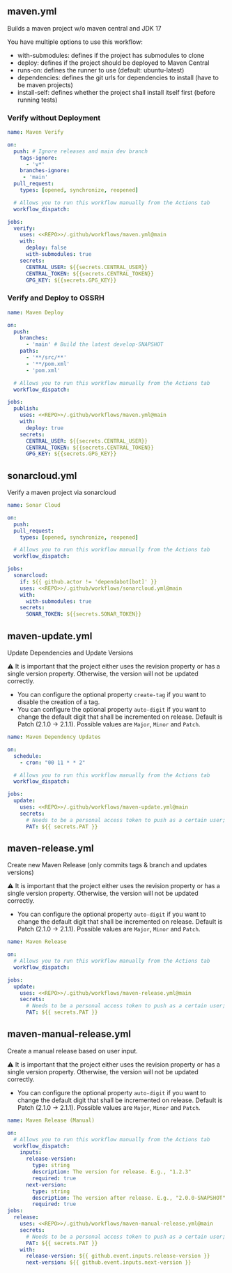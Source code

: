 ## maven.yml
Builds a maven project w/o maven central and JDK 17

You have multiple options to use this workflow:
* with-submodules: defines if the project has submodules to clone
* deploy: defines if the project should be deployed to Maven Central
* runs-on: defines the runner to use (default: ubuntu-latest)
* dependencies: defines the git urls for dependencies to install (have to be maven projects)
* install-self: defines whether the project shall install itself first (before running tests)


### Verify without Deployment
```yml
name: Maven Verify

on:
  push: # Ignore releases and main dev branch
    tags-ignore:
      - 'v*' 
    branches-ignore:
     - 'main'
  pull_request:
    types: [opened, synchronize, reopened]

  # Allows you to run this workflow manually from the Actions tab
  workflow_dispatch:

jobs:
  verify:
    uses: <<REPO>>/.github/workflows/maven.yml@main
    with:
      deploy: false
      with-submodules: true
    secrets:
      CENTRAL_USER: ${{secrets.CENTRAL_USER}}
      CENTRAL_TOKEN: ${{secrets.CENTRAL_TOKEN}}
      GPG_KEY: ${{secrets.GPG_KEY}}
```

### Verify and Deploy to OSSRH
```yml
name: Maven Deploy

on:
  push:
    branches:
      - 'main' # Build the latest develop-SNAPSHOT
    paths:
      - '**/src/**'
      - '**/pom.xml'
      - 'pom.xml'

  # Allows you to run this workflow manually from the Actions tab
  workflow_dispatch:

jobs:
  publish:
    uses: <<REPO>>/.github/workflows/maven.yml@main
    with:
      deploy: true
    secrets:
      CENTRAL_USER: ${{secrets.CENTRAL_USER}}
      CENTRAL_TOKEN: ${{secrets.CENTRAL_TOKEN}}
      GPG_KEY: ${{secrets.GPG_KEY}}
```

## sonarcloud.yml
Verify a maven project via sonarcloud

```yml
name: Sonar Cloud

on:
  push:
  pull_request:
    types: [opened, synchronize, reopened]

  # Allows you to run this workflow manually from the Actions tab
  workflow_dispatch:

jobs:
  sonarcloud:
    if: ${{ github.actor != 'dependabot[bot]' }} 
    uses: <<REPO>>/.github/workflows/sonarcloud.yml@main
    with:
      with-submodules: true
    secrets:
      SONAR_TOKEN: ${{secrets.SONAR_TOKEN}}
```

## maven-update.yml
Update Dependencies and Update Versions

:warning: It is important that the project either uses the revision property or has a single version property. Otherwise, the version will not be updated correctly.

* You can configure the optional property `create-tag` if you want to disable the creation of a tag. 
* You can configure the optional property `auto-digit` if you want to change the default digit that shall be incremented on release. Default is Patch (2.1.0 -> 2.1.1). Possible values are `Major`, `Minor` and `Patch`.

```yml
name: Maven Dependency Updates

on:
  schedule:
    - cron: "00 11 * * 2"

  # Allows you to run this workflow manually from the Actions tab
  workflow_dispatch:

jobs:
  update:
    uses: <<REPO>>/.github/workflows/maven-update.yml@main
    secrets:
      # Needs to be a personal access token to push as a certain user; otherwise actions won't be triggered.
      PAT: ${{ secrets.PAT }}
```

## maven-release.yml
Create new Maven Release (only commits tags & branch and updates versions)

:warning: It is important that the project either uses the revision property or has a single version property. Otherwise, the version will not be updated correctly.

* You can configure the optional property `auto-digit` if you want to change the default digit that shall be incremented on release. Default is Patch (2.1.0 -> 2.1.1). Possible values are `Major`, `Minor` and `Patch`.

```yml
name: Maven Release

on:
  # Allows you to run this workflow manually from the Actions tab
  workflow_dispatch:

jobs:
  update:
    uses: <<REPO>>/.github/workflows/maven-release.yml@main
    secrets:
      # Needs to be a personal access token to push as a certain user; otherwise actions won't be triggered.
      PAT: ${{ secrets.PAT }}
```

## maven-manual-release.yml
Create a manual release based on user input.

:warning: It is important that the project either uses the revision property or has a single version property. Otherwise, the version will not be updated correctly.

* You can configure the optional property `auto-digit` if you want to change the default digit that shall be incremented on release. Default is Patch (2.1.0 -> 2.1.1). Possible values are `Major`, `Minor` and `Patch`.

```yml
name: Maven Release (Manual)

on:
  # Allows you to run this workflow manually from the Actions tab
  workflow_dispatch:
    inputs:
      release-version:
        type: string
        description: The version for release. E.g., "1.2.3"
        required: true
      next-version:
        type: string
        description: The version after release. E.g., "2.0.0-SNAPSHOT"
        required: true
jobs:
  release:
    uses: <<REPO>>/.github/workflows/maven-manual-release.yml@main
    secrets:
      # Needs to be a personal access token to push as a certain user; otherwise actions won't be triggered.
      PAT: ${{ secrets.PAT }}
    with:
      release-version: ${{ github.event.inputs.release-version }}
      next-version: ${{ github.event.inputs.next-version }}
```
